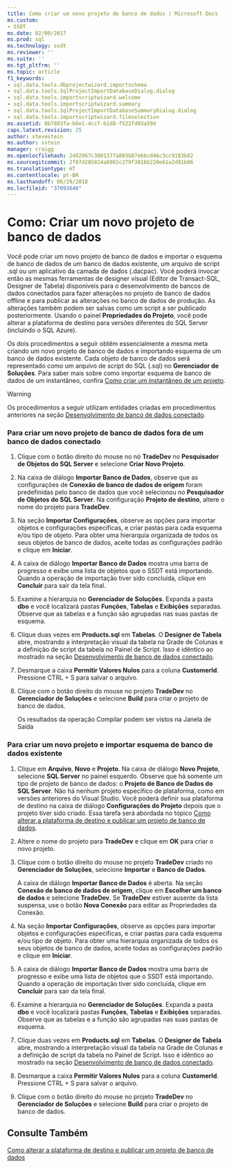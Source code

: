 ```yaml
---
title: Como criar um novo projeto de banco de dados | Microsoft Docs
ms.custom:
- SSDT
ms.date: 02/09/2017
ms.prod: sql
ms.technology: ssdt
ms.reviewer: ''
ms.suite: ''
ms.tgt_pltfrm: ''
ms.topic: article
f1_keywords:
- sql.data.tools.dbprojectwizard.importschema
- sql.data.tools.SqlProjectImportDatabaseDialog.dialog
- sql.data.tools.importscriptwizard.welcome
- sql.data.tools.importscriptwizard.summary
- sql.data.tools.SqlProjectImportDatabaseSummaryDialog.dialog
- sql.data.tools.importscriptwizard.fileselection
ms.assetid: 0b7883fa-b6e1-4ccf-b1d8-f522fd03a59d
caps.latest.revision: 25
author: stevestein
ms.author: sstein
manager: craigg
ms.openlocfilehash: 2482967c3001377a803b87e6bcd46c3cc9183b82
ms.sourcegitcommit: 2f07d285824a8982c279f3816b220e61a2d91b06
ms.translationtype: HT
ms.contentlocale: pt-BR
ms.lasthandoff: 06/29/2018
ms.locfileid: "37093646"
---
```

# <a name="how-to-create-a-new-database-project"></a>Como: Criar um novo projeto de banco de dados
Você pode criar um novo projeto de banco de dados e importar o esquema de banco de dados de um banco de dados existente, um arquivo de script .sql ou um aplicativo da camada de dados (.dacpac). Você poderá invocar então as mesmas ferramentas de designer visual (Editor de Transact\-SQL, Designer de Tabela) disponíveis para o desenvolvimento de bancos de dados conectados para fazer alterações no projeto de banco de dados offline e para publicar as alterações no banco de dados de produção. As alterações também podem ser salvas como um script a ser publicado posteriormente. Usando o painel **Propriedades do Projeto**, você pode alterar a plataforma de destino para versões diferentes do SQL Server (incluindo o SQL Azure).  
  
Os dois procedimentos a seguir obtêm essencialmente a mesma meta criando um novo projeto de banco de dados e importando esquema de um banco de dados existente. Cada objeto de banco de dados será representado como um arquivo de script do SQL (.sql) no **Gerenciador de Soluções**. Para saber mais sobre como importar esquema de banco de dados de um instantâneo, confira [Como criar um instantâneo de um projeto](../ssdt/how-to-create-a-snapshot-of-a-project.md).  
  
> [!WARNING]  
> Os procedimentos a seguir utilizam entidades criadas em procedimentos anteriores na seção [Desenvolvimento de banco de dados conectado](../ssdt/connected-database-development.md).  
  
### <a name="to-create-a-new-database-project-off-a-connected-database"></a>Para criar um novo projeto de banco de dados fora de um banco de dados conectado  
  
1.  Clique com o botão direito do mouse no nó **TradeDev** no **Pesquisador de Objetos do SQL Server** e selecione **Criar Novo Projeto**.  
  
2.  Na caixa de diálogo **Importar Banco de Dados**, observe que as configurações de **Conexão de banco de dados de origem** foram predefinidas pelo banco de dados que você selecionou no **Pesquisador de Objetos do SQL Server**. Na configuração **Projeto de destino**, altere o nome do projeto para **TradeDev**.  
  
3.  Na seção **Importar Configurações**, observe as opções para importar objetos e configurações específicas, e criar pastas para cada esquema e/ou tipo de objeto. Para obter uma hierarquia organizada de todos os seus objetos de banco de dados, aceite todas as configurações padrão e clique em **Iniciar**.  
  
4.  A caixa de diálogo **Importar Banco de Dados** mostra uma barra de progresso e exibe uma lista de objetos que o SSDT está importando. Quando a operação de importação tiver sido concluída, clique em **Concluir** para sair da tela final.  
  
5.  Examine a hierarquia no **Gerenciador de Soluções**. Expanda a pasta **dbo** e você localizará pastas **Funções**, **Tabelas** e **Exibições** separadas. Observe que as tabelas e a função são agrupadas nas suas pastas de esquema.  
  
6.  Clique duas vezes em **Products.sql** em **Tabelas**. O **Designer de Tabela** abre, mostrando a interpretação visual da tabela na Grade de Colunas e a definição de script da tabela no Painel de Script. Isso é idêntico ao mostrado na seção [Desenvolvimento de banco de dados conectado](../ssdt/connected-database-development.md).  
  
7.  Desmarque a caixa **Permitir Valores Nulos** para a coluna **CustomerId**. Pressione CTRL + S para salvar o arquivo.  
  
8.  Clique com o botão direito do mouse no projeto **TradeDev** no **Gerenciador de Soluções** e selecione **Build** para criar o projeto de banco de dados.  
  
    Os resultados da operação Compilar podem ser vistos na Janela de Saída  
  
### <a name="to-create-a-new-project-and-import-existing-database-schema"></a>Para criar um novo projeto e importar esquema de banco de dados existente  
  
1.  Clique em **Arquivo**, **Novo** e **Projeto**. Na caixa de diálogo **Novo Projeto**, selecione **SQL Server** no painel esquerdo. Observe que há somente um tipo de projeto de banco de dados: o **Projeto de Banco de Dados do SQL Server**. Não há nenhum projeto específico de plataforma, como em versões anteriores do Visual Studio. Você poderá definir sua plataforma de destino na caixa de diálogo **Configurações do Projeto** depois que o projeto tiver sido criado. Essa tarefa será abordada no tópico [Como alterar a plataforma de destino e publicar um projeto de banco de dados](../ssdt/how-to-change-target-platform-and-publish-a-database-project.md).  
  
2.  Altere o nome do projeto para **TradeDev** e clique em **OK** para criar o novo projeto.  
  
3.  Clique com o botão direito do mouse no projeto **TradeDev** criado no **Gerenciador de Soluções**, selecione **Importar** e **Banco de Dados**.  
  
    A caixa de diálogo **Importar Banco de Dados** é aberta. Na seção **Conexão de banco de dados de origem**, clique em **Escolher um banco de dados** e selecione **TradeDev**. Se **TradeDev** estiver ausente da lista suspensa, use o botão **Nova Conexão** para editar as Propriedades da Conexão.  
  
4.  Na seção **Importar Configurações**, observe as opções para importar objetos e configurações específicas, e criar pastas para cada esquema e/ou tipo de objeto. Para obter uma hierarquia organizada de todos os seus objetos de banco de dados, aceite todas as configurações padrão e clique em **Iniciar**.  
  
5.  A caixa de diálogo **Importar Banco de Dados** mostra uma barra de progresso e exibe uma lista de objetos que o SSDT está importando. Quando a operação de importação tiver sido concluída, clique em **Concluir** para sair da tela final.  
  
6.  Examine a hierarquia no **Gerenciador de Soluções**. Expanda a pasta **dbo** e você localizará pastas **Funções**, **Tabelas** e **Exibições** separadas. Observe que as tabelas e a função são agrupadas nas suas pastas de esquema.  
  
7.  Clique duas vezes em **Products.sql** em **Tabelas**. O **Designer de Tabela** abre, mostrando a interpretação visual da tabela na Grade de Colunas e a definição de script da tabela no Painel de Script. Isso é idêntico ao mostrado na seção [Desenvolvimento de banco de dados conectado](../ssdt/connected-database-development.md).  
  
8.  Desmarque a caixa **Permitir Valores Nulos** para a coluna **CustomerId**. Pressione CTRL + S para salvar o arquivo.  
  
9. Clique com o botão direito do mouse no projeto **TradeDev** no **Gerenciador de Soluções** e selecione **Build** para criar o projeto de banco de dados.  
  
## <a name="see-also"></a>Consulte Também  
[Como alterar a plataforma de destino e publicar um projeto de banco de dados](../ssdt/how-to-change-target-platform-and-publish-a-database-project.md)  
  
